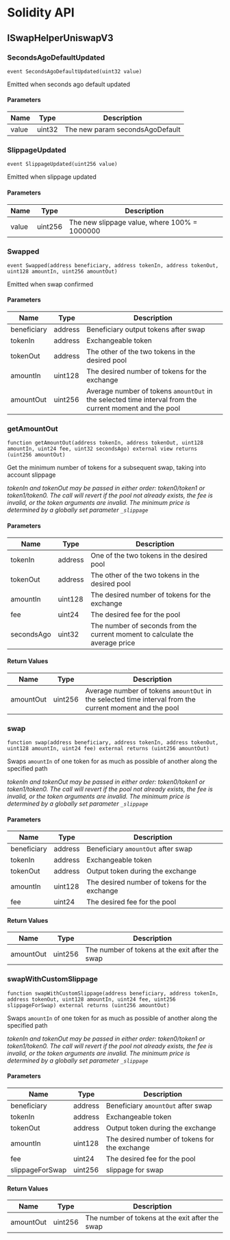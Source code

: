 # Solidity API

## ISwapHelperUniswapV3

### SecondsAgoDefaultUpdated

```solidity
event SecondsAgoDefaultUpdated(uint32 value)
```

Emitted when seconds ago default updated

#### Parameters

| Name | Type | Description |
| ---- | ---- | ----------- |
| value | uint32 | The new param secondsAgoDefault |

### SlippageUpdated

```solidity
event SlippageUpdated(uint256 value)
```

Emitted when slippage updated

#### Parameters

| Name | Type | Description |
| ---- | ---- | ----------- |
| value | uint256 | The new slippage value, where 100% = 1000000 |

### Swapped

```solidity
event Swapped(address beneficiary, address tokenIn, address tokenOut, uint128 amountIn, uint256 amountOut)
```

Emitted when swap confirmed

#### Parameters

| Name | Type | Description |
| ---- | ---- | ----------- |
| beneficiary | address | Beneficiary output tokens after swap |
| tokenIn | address | Exchangeable token |
| tokenOut | address | The other of the two tokens in the desired pool |
| amountIn | uint128 | The desired number of tokens for the exchange |
| amountOut | uint256 | Average number of tokens `amountOut` in the selected time interval from the current moment and the pool |

### getAmountOut

```solidity
function getAmountOut(address tokenIn, address tokenOut, uint128 amountIn, uint24 fee, uint32 secondsAgo) external view returns (uint256 amountOut)
```

Get the minimum number of tokens for a subsequent swap, taking into account slippage

_tokenIn and tokenOut may be passed in either order: token0/token1 or token1/token0.
The call will revert if the pool not already exists, the fee is invalid, or the token arguments
are invalid. The minimum price is determined by a globally set parameter `_slippage`_

#### Parameters

| Name | Type | Description |
| ---- | ---- | ----------- |
| tokenIn | address | One of the two tokens in the desired pool |
| tokenOut | address | The other of the two tokens in the desired pool |
| amountIn | uint128 | The desired number of tokens for the exchange |
| fee | uint24 | The desired fee for the pool |
| secondsAgo | uint32 | The number of seconds from the current moment to calculate the average price |

#### Return Values

| Name | Type | Description |
| ---- | ---- | ----------- |
| amountOut | uint256 | Average number of tokens `amountOut` in the selected time interval from the current moment and the pool |

### swap

```solidity
function swap(address beneficiary, address tokenIn, address tokenOut, uint128 amountIn, uint24 fee) external returns (uint256 amountOut)
```

Swaps `amountIn` of one token for as much as possible of another along the specified path

_tokenIn and tokenOut may be passed in either order: token0/token1 or token1/token0.
The call will revert if the pool not already exists, the fee is invalid, or the token arguments
are invalid. The minimum price is determined by a globally set parameter `_slippage`_

#### Parameters

| Name | Type | Description |
| ---- | ---- | ----------- |
| beneficiary | address | Beneficiary `amountOut` after swap |
| tokenIn | address | Exchangeable token |
| tokenOut | address | Output token during the exchange |
| amountIn | uint128 | The desired number of tokens for the exchange |
| fee | uint24 | The desired fee for the pool |

#### Return Values

| Name | Type | Description |
| ---- | ---- | ----------- |
| amountOut | uint256 | The number of tokens at the exit after the swap |

### swapWithCustomSlippage

```solidity
function swapWithCustomSlippage(address beneficiary, address tokenIn, address tokenOut, uint128 amountIn, uint24 fee, uint256 slippageForSwap) external returns (uint256 amountOut)
```

Swaps `amountIn` of one token for as much as possible of another along the specified path

_tokenIn and tokenOut may be passed in either order: token0/token1 or token1/token0.
The call will revert if the pool not already exists, the fee is invalid, or the token arguments
are invalid. The minimum price is determined by a globally set parameter `_slippage`_

#### Parameters

| Name | Type | Description |
| ---- | ---- | ----------- |
| beneficiary | address | Beneficiary `amountOut` after swap |
| tokenIn | address | Exchangeable token |
| tokenOut | address | Output token during the exchange |
| amountIn | uint128 | The desired number of tokens for the exchange |
| fee | uint24 | The desired fee for the pool |
| slippageForSwap | uint256 | slippage for swap |

#### Return Values

| Name | Type | Description |
| ---- | ---- | ----------- |
| amountOut | uint256 | The number of tokens at the exit after the swap |

